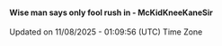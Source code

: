 #### Wise man says only fool rush in - McKidKneeKaneSir
Updated on 11/08/2025 - 01:09:56 (UTC) Time Zone
